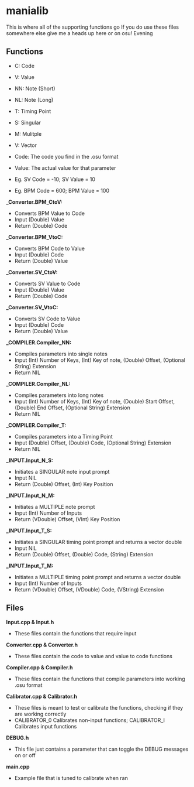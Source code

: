 # manialib
This is where all of the supporting functions go
If you do use these files somewhere else give me a heads up here or on osu! Evening

## Functions

- C: Code
- V: Value
- NN: Note (Short)
- NL: Note (Long)
- T: Timing Point
- S: Singular
- M: Mulitple
- V: Vector

- Code: The code you find in the .osu format
- Value: The actual value for that parameter

- Eg. SV Code = -10; SV Value = 10
- Eg. BPM Code = 600; BPM Value = 100

**_Converter.BPM_CtoV:**  

- Converts BPM Value to Code
- Input (Double) Value
- Return (Double) Code

**_Converter.BPM_VtoC:** 

- Converts BPM Code to Value
- Input (Double) Code
- Return (Double) Value
	
**_Converter.SV_CtoV:**

- Converts SV Value to Code  
- Input (Double) Value  
- Return (Double) Code  

**_Converter.SV_VtoC:**

- Converts SV Code to Value  
- Input (Double) Code  
- Return (Double) Value  

**_COMPILER.Compiler_NN:**

- Compiles parameters into single notes  
- Input (Int) Number of Keys, (Int) Key of note, (Double) Offset, (Optional String) Extension  
- Return NIL  
  
**_COMPILER.Compiler_NL:**

- Compiles parameters into long notes  
- Input (Int) Number of Keys, (Int) Key of note, (Double) Start Offset, (Double) End Offset, (Optional String) Extension  
- Return NIL  
  
**_COMPILER.Compiler_T:**

- Compiles parameters into a Timing Point  
- Input (Double) Offset, (Double) Code, (Optional String) Extension  
- Return NIL  

**_INPUT.Input_N_S:**

- Initiates a SINGULAR note input prompt  
- Input NIL  
- Return (Double) Offset, (Int) Key Position  

**_INPUT.Input_N_M:**

- Initiates a MULTIPLE note prompt  
- Input (Int) Number of Inputs  
- Return (VDouble) Offset, (VInt) Key Position  
  
**_INPUT.Input_T_S:**

- Initiates a SINGULAR timing point prompt and returns a vector double  
- Input NIL  
- Return (Double) Offset, (Double) Code, (String) Extension  

**_INPUT.Input_T_M:**

- Initiates a MULTIPLE timing point prompt and returns a vector double  
- Input (Int) Number of Inputs  
- Return (VDouble) Offset, (VDouble) Code, (VString) Extension  
  
## Files  
  
**Input.cpp & Input.h**

- These files contain the functions that require input

**Converter.cpp & Converter.h**

- These files contain the code to value and value to code functions

**Compiler.cpp & Compiler.h**

- These files contain the functions that compile parameters into working .osu format

**Calibrator.cpp & Calibrator.h**

- These files is meant to test or calibrate the functions, checking if they are working correctly
- CALIBRATOR_0 Calibrates non-input functions; CALIBRATOR_I Calibrates input functions

**DEBUG.h**

- This file just contains a parameter that can toggle the DEBUG messages on or off

**main.cpp**

- Example file that is tuned to calibrate when ran

